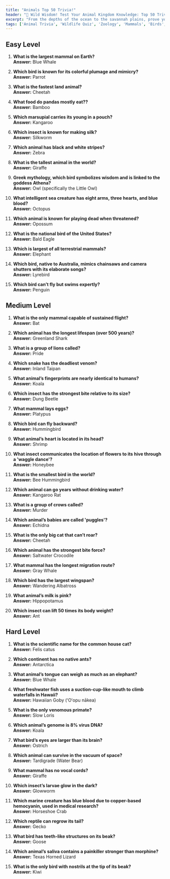 ```yaml
---
title: "Animals Top 50 Trivia!"
header: "🦁 Wild Wisdom! Test Your Animal Kingdom Knowledge: Top 50 Trivia!"
excerpt: "From the depths of the ocean to the savannah plains, prove you’re the alpha of animal trivia with this roaring quiz!"
tags: ['Animal Trivia', 'Wildlife Quiz', 'Zoology', 'Mammals', 'Birds', 'Reptiles', 'Insects', 'Nature Facts']
---
```


## Easy Level

1. **What is the largest mammal on Earth?**  
   **Answer:** Blue Whale

2. **Which bird is known for its colorful plumage and mimicry?**  
   **Answer:** Parrot

3. **What is the fastest land animal?**  
   **Answer:** Cheetah

4. **What food do pandas mostly eat??**  
   **Answer:** Bamboo

5. **Which marsupial carries its young in a pouch?**  
   **Answer:** Kangaroo

6. **Which insect is known for making silk?**  
   **Answer:** Silkworm

7. **Which animal has black and white stripes?**  
   **Answer:** Zebra

8. **What is the tallest animal in the world?**  
   **Answer:** Giraffe

9. **Greek mythology, which bird symbolizes wisdom and is linked to the goddess Athena?**  
   **Answer:** Owl (specifically the Little Owl)

10. **What intelligent sea creature has eight arms, three hearts, and blue blood?**  
   **Answer:** Octopus

11. **Which animal is known for playing dead when threatened?**  
   **Answer:** Opossum

12. **What is the national bird of the United States?**  
   **Answer:** Bald Eagle

13. **Which is  largest of all terrestrial mammals?**  
   **Answer:** Elephant

14. **Which bird, native to Australia, mimics chainsaws and camera shutters with its elaborate songs?**  
   **Answer:** Lyrebird

15. **Which bird can’t fly but swims expertly?**  
   **Answer:** Penguin

## Medium Level

1. **What is the only mammal capable of sustained flight?**  
   **Answer:** Bat

2. **Which animal has the longest lifespan (over 500 years)?**  
   **Answer:** Greenland Shark

3. **What is a group of lions called?**  
   **Answer:** Pride

4. **Which snake has the deadliest venom?**  
   **Answer:** Inland Taipan

5. **What animal’s fingerprints are nearly identical to humans?**  
   **Answer:** Koala

6. **Which insect has the strongest bite relative to its size?**  
   **Answer:** Dung Beetle

7. **What mammal lays eggs?**  
   **Answer:** Platypus

8. **Which bird can fly backward?**  
   **Answer:** Hummingbird

9. **What animal’s heart is located in its head?**  
   **Answer:** Shrimp

10. **What insect communicates the location of flowers to its hive through a 'waggle dance'?**  
   **Answer:** Honeybee

11. **What is the smallest bird in the world?**  
   **Answer:** Bee Hummingbird

12. **Which animal can go years without drinking water?**  
   **Answer:** Kangaroo Rat

13. **What is a group of crows called?**  
   **Answer:** Murder

14. **Which animal’s babies are called 'puggles'?**  
   **Answer:** Echidna

15. **What is the only big cat that can’t roar?**  
   **Answer:** Cheetah

16. **Which animal has the strongest bite force?**  
   **Answer:** Saltwater Crocodile

17. **What mammal has the longest migration route?**  
   **Answer:** Gray Whale

18. **Which bird has the largest wingspan?**  
   **Answer:** Wandering Albatross

19. **What animal’s milk is pink?**  
   **Answer:** Hippopotamus

20. **Which insect can lift 50 times its body weight?**  
   **Answer:** Ant

## Hard Level

1. **What is the scientific name for the common house cat?**  
   **Answer:** Felis catus

2. **Which continent has no native ants?**  
   **Answer:** Antarctica

3. **What animal’s tongue can weigh as much as an elephant?**  
   **Answer:** Blue Whale

4. **What freshwater fish uses a suction-cup-like mouth to climb waterfalls in Hawaii?**  
   **Answer:** Hawaiian Goby (ʻOʻopu nākea)

5. **What is the only venomous primate?**  
   **Answer:** Slow Loris

6. **Which animal’s genome is 8% virus DNA?**  
   **Answer:** Koala

7. **What bird’s eyes are larger than its brain?**  
   **Answer:** Ostrich

8. **Which animal can survive in the vacuum of space?**  
   **Answer:** Tardigrade (Water Bear)

9. **What mammal has no vocal cords?**  
   **Answer:** Giraffe

10. **Which insect’s larvae glow in the dark?**  
   **Answer:** Glowworm

11. **Which marine creature has blue blood due to copper-based hemocyanin, used in medical research?**  
   **Answer:** Horseshoe Crab

12. **Which reptile can regrow its tail?**  
   **Answer:** Gecko

13. **What bird has teeth-like structures on its beak?**  
   **Answer:** Goose

14. **Which animal’s saliva contains a painkiller stronger than morphine?**  
   **Answer:** Texas Horned Lizard

15. **What is the only bird with nostrils at the tip of its beak?**  
   **Answer:** Kiwi

